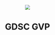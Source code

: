 <p align="center">
    <a href="https://hacktoberfest.digitalocean.com/"><img src="https://readme-typing-svg.herokuapp.com?center=true&vCenter=true&multiline=true&height=80&lines=%F0%9F%8E%89Hacktoberfest+at+GVP!;Check+out+our+repos+%F0%9F%8E%89" /></a>
</p>
<h1 align="center">GDSC GVP</h1>

